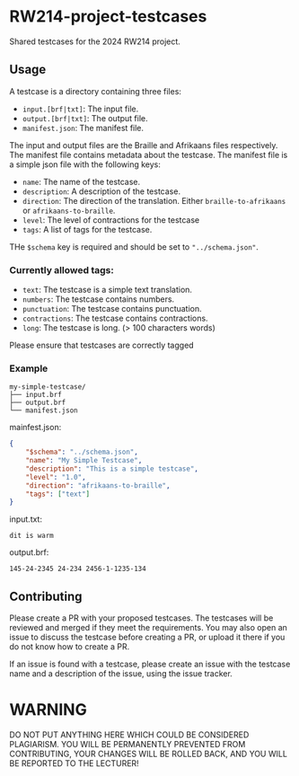 # RW214-project-testcases

Shared testcases for the 2024 RW214 project.

## Usage

A testcase is a directory containing three files:

 - `input.[brf|txt]`: The input file.
 - `output.[brf|txt]`: The output file.
 - `manifest.json`: The manifest file.

The input and output files are the Braille and Afrikaans files respectively. The manifest file contains metadata about the testcase. The manifest file is a simple json file with the following keys:

 - `name`: The name of the testcase.
 - `description`: A description of the testcase.
 - `direction`: The direction of the translation. Either `braille-to-afrikaans` or `afrikaans-to-braille`.
 - `level`: The level of contractions for the testcase
 - `tags`: A list of tags for the testcase.

THe `$schema` key is required and should be set to `"../schema.json"`.

### Currently allowed tags:
 
 - `text`: The testcase is a simple text translation.
 - `numbers`: The testcase contains numbers.
 - `punctuation`: The testcase contains punctuation.
 - `contractions`: The testcase contains contractions.
 - `long`: The testcase is long. (> 100 characters words)

Please ensure that testcases are correctly tagged

### Example

```
my-simple-testcase/
├── input.brf
├── output.brf
└── manifest.json
```
mainfest.json:
```json 
{
    "$schema": "../schema.json",
    "name": "My Simple Testcase",
    "description": "This is a simple testcase",
    "level": "1.0",
    "direction": "afrikaans-to-braille",
    "tags": ["text"]
}
```

input.txt:
```
dit is warm
```

output.brf:
```
145-24-2345 24-234 2456-1-1235-134
```

## Contributing

Please create a PR with your proposed testcases. The testcases will be reviewed and merged if they meet the requirements. You may also open an issue to discuss the testcase before creating a PR, or upload it there if you do not know how to create a PR.

If an issue is found with a testcase, please create an issue with the testcase name and a description of the issue, using the issue tracker.

# WARNING

DO NOT PUT ANYTHING HERE WHICH COULD BE CONSIDERED PLAGIARISM. YOU WILL BE PERMANENTLY PREVENTED FROM CONTRIBUTING, YOUR CHANGES WILL BE ROLLED BACK, AND YOU WILL BE REPORTED TO THE LECTURER!
